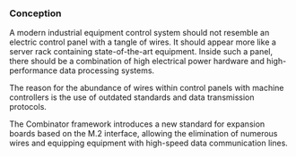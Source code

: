 ### Conception

A modern industrial equipment control system should not resemble an electric control panel with a tangle of wires. It
should appear more like a server rack containing state-of-the-art equipment. Inside such a panel, there should be a
combination of high electrical power hardware and high-performance data processing systems.

The reason for the abundance of wires within control panels with machine controllers is the use of outdated standards
and data transmission protocols.

The Combinator framework introduces a new standard for expansion boards based on the M.2
interface, allowing the elimination of numerous wires and equipping equipment with high-speed data communication lines.
